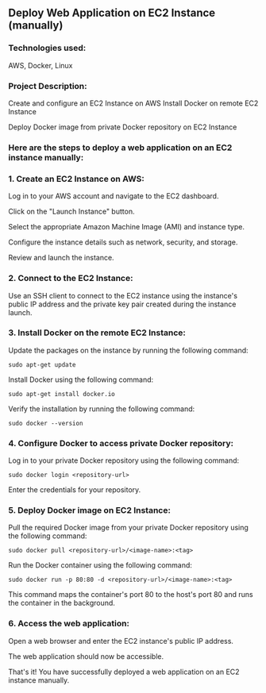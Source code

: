## Deploy Web Application on EC2 Instance (manually)

### Technologies used:

AWS, Docker, Linux

### Project Description:

Create and configure an EC2 Instance on AWS Install Docker on remote EC2 Instance

Deploy Docker image from private Docker repository on EC2 Instance

### Here are the steps to deploy a web application on an EC2 instance manually:

### 1. Create an EC2 Instance on AWS:

Log in to your AWS account and navigate to the EC2 dashboard.

Click on the "Launch Instance" button.

Select the appropriate Amazon Machine Image (AMI) and instance type.

Configure the instance details such as network, security, and storage.

Review and launch the instance.

### 2. Connect to the EC2 Instance:

Use an SSH client to connect to the EC2 instance using the instance's public IP address and the private key pair created during the instance launch.

### 3. Install Docker on the remote EC2 Instance:

Update the packages on the instance by running the following command:

    sudo apt-get update

Install Docker using the following command:

    sudo apt-get install docker.io

Verify the installation by running the following command:

    sudo docker --version

### 4. Configure Docker to access private Docker repository:

Log in to your private Docker repository using the following command:

    sudo docker login <repository-url>

Enter the credentials for your repository.

### 5. Deploy Docker image on EC2 Instance:

Pull the required Docker image from your private Docker repository using the following command:

    sudo docker pull <repository-url>/<image-name>:<tag>

Run the Docker container using the following command:

    sudo docker run -p 80:80 -d <repository-url>/<image-name>:<tag>

This command maps the container's port 80 to the host's port 80 and runs the container in the background.

### 6. Access the web application:

Open a web browser and enter the EC2 instance's public IP address.

The web application should now be accessible.

That's it! You have successfully deployed a web application on an EC2 instance manually.

























